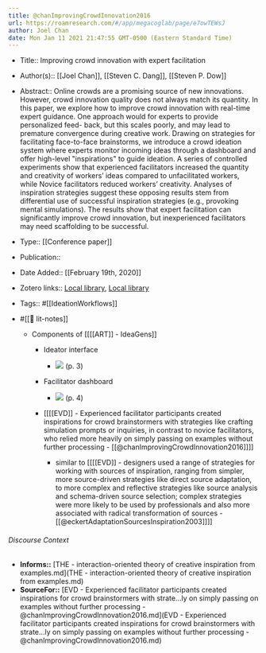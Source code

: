 ```yaml
---
title: @chanImprovingCrowdInnovation2016
url: https://roamresearch.com/#/app/megacoglab/page/e7owTEWsJ
author: Joel Chan
date: Mon Jan 11 2021 21:47:55 GMT-0500 (Eastern Standard Time)
---
```


- Title:: Improving crowd innovation with expert facilitation
- Author(s):: [[Joel Chan]], [[Steven C. Dang]], [[Steven P. Dow]]
- Abstract:: Online crowds are a promising source of new innovations. However, crowd innovation quality does not always match its quantity. In this paper, we explore how to improve crowd innovation with real-time expert guidance. One approach would for experts to provide personalized feed- back, but this scales poorly, and may lead to premature convergence during creative work. Drawing on strategies for facilitating face-to-face brainstorms, we introduce a crowd ideation system where experts monitor incoming ideas through a dashboard and offer high-level "inspirations" to guide ideation. A series of controlled experiments show that experienced facilitators increased the quantity and creativity of workers’ ideas compared to unfacilitated workers, while Novice facilitators reduced workers’ creativity. Analyses of inspiration strategies suggest these opposing results stem from differential use of successful inspiration strategies (e.g., provoking mental simulations). The results show that expert facilitation can significantly improve crowd innovation, but inexperienced facilitators may need scaffolding to be successful.
- Type:: [[Conference paper]]
- Publication::
- Date Added:: [[February 19th, 2020]]
- Zotero links:: [Local library](zotero://select/groups/2451508/items/UFWM74SD), [Local library](https://www.zotero.org/groups/2451508/items/UFWM74SD)
- Tags:: #[[IdeationWorkflows]]
- #[[📝 lit-notes]]

    - Components of [[[[ART]] - IdeaGens]]

        - Ideator interface

            - ![](https://firebasestorage.googleapis.com/v0/b/firescript-577a2.appspot.com/o/imgs%2Fapp%2Fmegacoglab%2FEqrQGc0mmp.png?alt=media&token=e91f132e-6618-46cf-b7c7-37dd5407f66c) (p. 3)

        - Facilitator dashboard

            - ![](https://firebasestorage.googleapis.com/v0/b/firescript-577a2.appspot.com/o/imgs%2Fapp%2Fmegacoglab%2FJUhUpqGcN7.png?alt=media&token=8bce8e72-43c5-49b5-82a6-5aa79853fa3b) (p. 4)

        - [[[[EVD]] - Experienced facilitator participants created inspirations for crowd brainstormers with strategies like crafting simulation prompts or inquiries, in contrast to novice facilitators, who relied more heavily on simply passing on examples without further processing - [[@chanImprovingCrowdInnovation2016]]]]

            - similar to [[[[EVD]] - designers used a range of strategies for working with sources of inspiration, ranging from simpler, more source-driven strategies like direct source adaptation, to more complex and reflective strategies like source analysis and schema-driven source selection; complex strategies were more likely to be used by professionals and also more associated with radical transformation of sources - [[@eckertAdaptationSourcesInspiration2003]]]]

###### Discourse Context

- **Informs::** [THE - interaction-oriented theory of creative inspiration from examples.md](THE - interaction-oriented theory of creative inspiration from examples.md)
- **SourceFor::** [EVD - Experienced facilitator participants created inspirations for crowd brainstormers with strate...ly on simply passing on examples without further processing - @chanImprovingCrowdInnovation2016.md](EVD - Experienced facilitator participants created inspirations for crowd brainstormers with strate...ly on simply passing on examples without further processing - @chanImprovingCrowdInnovation2016.md)

